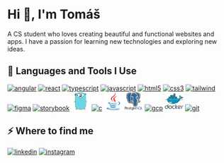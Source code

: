 <h1>Hi 👋, I'm Tomáš</h1>
<p>A CS student who loves creating beautiful and functional websites and apps. I have a passion for learning new technologies and exploring new ideas.</p>
<h2>🚀 Languages and Tools I Use</h2>
<p><a target="_blank" href="https://cdn.simpleicons.org/angular/DD0031" style="display: inline-block;"><img src="https://cdn.simpleicons.org/angular/DD0031" alt="angular" width="42" height="42" /></a>
<a target="_blank" href="https://www.vectorlogo.zone/logos/reactjs/reactjs-icon.svg" style="display: inline-block;"><img src="https://www.vectorlogo.zone/logos/reactjs/reactjs-icon.svg" alt="react" width="42" height="42" /></a>
<a target="_blank" href="https://www.vectorlogo.zone/logos/typescriptlang/typescriptlang-icon.svg" style="display: inline-block;"><img src="https://www.vectorlogo.zone/logos/typescriptlang/typescriptlang-icon.svg" alt="typescript" width="42" height="42" /></a>
<a target="_blank" href="https://www.vectorlogo.zone/logos/javascript/javascript-icon.svg" style="display: inline-block;"><img src="https://www.vectorlogo.zone/logos/javascript/javascript-icon.svg" alt="javascript" width="42" height="42" /></a>
<a target="_blank" href="https://www.vectorlogo.zone/logos/w3_html5/w3_html5-icon.svg" style="display: inline-block;"><img src="https://www.vectorlogo.zone/logos/w3_html5/w3_html5-icon.svg" alt="html5" width="42" height="42" /></a>
<a target="_blank" href="https://www.vectorlogo.zone/logos/w3_css/w3_css-icon.svg" style="display: inline-block;"><img src="https://www.vectorlogo.zone/logos/w3_css/w3_css-icon.svg" alt="css3" width="42" height="42" /></a>
<a target="_blank" href="https://www.vectorlogo.zone/logos/tailwindcss/tailwindcss-icon.svg" style="display: inline-block;"><img src="https://www.vectorlogo.zone/logos/tailwindcss/tailwindcss-icon.svg" alt="tailwind" width="42" height="42" /></a>
<a target="_blank" href="https://www.vectorlogo.zone/logos/figma/figma-icon.svg" style="display: inline-block;"><img src="https://www.vectorlogo.zone/logos/figma/figma-icon.svg" alt="figma" width="42" height="42" /></a>
<a target="_blank" href="https://cdn.simpleicons.org/storybook/FF4785" style="display: inline-block;"><img src="https://cdn.simpleicons.org/storybook/FF4785" alt="storybook" width="42" height="42" /></a>
<a target="_blank" href="https://raw.githubusercontent.com/devicons/devicon/master/icons/go/go-original.svg" style="display: inline-block;"><img src="https://raw.githubusercontent.com/devicons/devicon/master/icons/go/go-original.svg" alt="go" width="42" height="42" /></a>
<a target="_blank" href="https://skillicons.dev/icons?i=c" style="display: inline-block;"><img src="https://skillicons.dev/icons?i=c" alt="c" width="42" height="42" /></a>
<a target="_blank" href="https://raw.githubusercontent.com/devicons/devicon/master/icons/java/java-original.svg" style="display: inline-block;"><img src="https://raw.githubusercontent.com/devicons/devicon/master/icons/java/java-original.svg" alt="java" width="42" height="42" /></a>
<a target="_blank" href="https://raw.githubusercontent.com/devicons/devicon/master/icons/postgresql/postgresql-original-wordmark.svg" style="display: inline-block;"><img src="https://raw.githubusercontent.com/devicons/devicon/master/icons/postgresql/postgresql-original-wordmark.svg" alt="postgresql" width="42" height="42" /></a>
<a target="_blank" href="https://www.vectorlogo.zone/logos/google_cloud/google_cloud-icon.svg" style="display: inline-block;"><img src="https://www.vectorlogo.zone/logos/google_cloud/google_cloud-icon.svg" alt="gcp" width="42" height="42" /></a>
<a target="_blank" href="https://raw.githubusercontent.com/devicons/devicon/master/icons/docker/docker-original-wordmark.svg" style="display: inline-block;"><img src="https://raw.githubusercontent.com/devicons/devicon/master/icons/docker/docker-original-wordmark.svg" alt="docker" width="42" height="42" /></a>
<a target="_blank" href="https://www.vectorlogo.zone/logos/git-scm/git-scm-icon.svg" style="display: inline-block;"><img src="https://www.vectorlogo.zone/logos/git-scm/git-scm-icon.svg" alt="git" width="42" height="42" /></a></p>
<h2>⚡️ Where to find me</h2>
<p><a target="_blank" href="https://www.linkedin.com/in/tomas-karol-hoger" style="display: inline-block;"><img src="https://img.shields.io/badge/linkedin-logo?style=for-the-badge&logo=linkedin&logoColor=white&color=%230a77b6" alt="linkedin" /></a>
<a target="_blank" href="https://www.instagram.com/tomas.hoger" style="display: inline-block;"><img src="https://img.shields.io/badge/instagram-logo?style=for-the-badge&logo=instagram&logoColor=white&color=%23F35369" alt="instagram" /></a></p>
